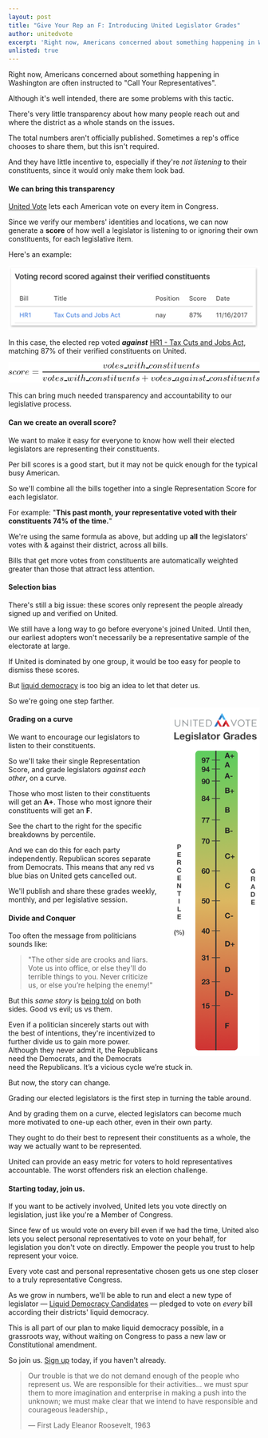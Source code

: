 ```yaml
---
layout: post
title: "Give Your Rep an F: Introducing United Legislator Grades"
author: unitedvote
excerpt: 'Right now, Americans concerned about something happening in Washington are often instructed to Call Your Representatives. But there are a few problems with this tactic.'
unlisted: true
---
```


Right now, Americans concerned about something happening in Washington are often instructed to "Call Your Representatives".

Although it's well intended, there are some problems with this tactic.

There's very little transparency about how many people reach out and where the district as a whole stands on the issues.

The total numbers aren't officially published. Sometimes a rep's office chooses to share them, but this isn't required.

And they have little incentive to, especially if they're *not listening* to their constituents, since it would only make them look bad.

#### We can bring this transparency

[United Vote](/2017/11/06/announcing-united-vote/) lets each American vote on every item in Congress.

Since we verify our members' identities and locations, we can now generate a **score** of how well a legislator is listening to or ignoring their own constituents, for each legislative item.

Here's an example:

![](/assets/article_images/2017-12-08-give-your-rep-an-f-introducing-united-legislator-grades/example-voting-record-score.png)

In this case, the elected rep voted ***against*** [HR1 - Tax Cuts and Jobs Act](https://united.vote/l/us115-hr1), matching 87% of their verified constituents on United.

![](/assets/article_images/2017-12-08-give-your-rep-an-f-introducing-united-legislator-grades/score-formula.png)

This can bring much needed transparency and accountability to our legislative process.

#### Can we create an overall score?

We want to make it easy for everyone to know how well their elected legislators are representing their constituents.

Per bill scores is a good start, but it may not be quick enough for the typical busy American.

So we'll combine all the bills together into a single Representation Score for each legislator.

For example: "**This past month, your representative voted with their constituents 74% of the time.**"

We're using the same formula as above, but adding up **all** the legislators' votes with & against their district, across all bills.

Bills that get more votes from constituents are automatically weighted greater than those that attract less attention.

#### Selection bias

There's still a big issue: these scores only represent the people already signed up and verified on United.

We still have a long way to go before everyone's joined United. Until then, our earliest adopters won't necessarily be a representative sample of the electorate at large.

If United is dominated by one group, it would be too easy for people to dismiss these scores.

But [liquid democracy](/2016/09/21/what-is-liquid-democracy/) is too big an idea to let that deter us.

So we're going one step farther.

<a href="/assets/article_images/2017-12-08-give-your-rep-an-f-introducing-united-legislator-grades/legislator-grades-scale.png" target="blank"><img src="/assets/article_images/2017-12-08-give-your-rep-an-f-introducing-united-legislator-grades/legislator-grades-scale.png" style="float: right; margin: -10px 0 0 23px; width: 180px;" class="legislator-grade-scale" /></a>
<style>
  @media (max-width: 500px) {
    .legislator-grade-scale {
      width: 150px !important;
      margin-top: -1px !important;
    }
  }
  @media (max-width: 370px) {
    .legislator-grade-scale {
      width: 105px !important;
      margin-top: 5px !important;
    }
  }
</style>

#### Grading on a curve

We want to encourage our legislators to listen to their constituents.

So we'll take their single Representation Score, and grade legislators *against each other*, on a curve.

Those who most listen to their constituents will get an **A+**. Those who most ignore their constituents will get an **F**.

See the chart to the right for the specific breakdowns by percentile.

And we can do this for each party independently. Republican scores separate from Democrats. This means that any red vs blue bias on United gets cancelled out.

We'll publish and share these grades weekly, monthly, and per legislative session.

#### Divide and Conquer

Too often the message from politicians sounds like:

> "The other side are crooks and liars. Vote us into office, or else they'll do terrible things to you. Never criticize us, or else you’re helping the enemy!"

But this *same story* is [being told](https://www.quora.com/What-is-the-difference-between-a-liberal-and-a-conservative/answer/Samantha-Bean-7?srid=tOBx) on both sides. Good vs evil; us vs them.

Even if a politician sincerely starts out with the best of intentions, they're incentivized to further divide us to gain more power. Although they never admit it, the Republicans need the Democrats, and the Democrats need the Republicans. It’s a vicious cycle we’re stuck in.

But now, the story can change.

Grading our elected legislators is the first step in turning the table around.

And by grading them on a curve, elected legislators can become much more motivated to one-up each other, even in their own party.

They ought to do their best to represent their constituents as a whole, the way we actually want to be represented.

United can provide an easy metric for voters to hold representatives accountable. The worst offenders risk an election challenge.

#### Starting today, join us.

If you want to be actively involved, United lets you vote directly on legislation, just like you're a Member of Congress.

Since few of us would vote on every bill even if we had the time, United also lets you select personal representatives to vote on your behalf, for legislation you don't vote on directly. Empower the people you trust to help represent your voice.

Every vote cast and personal representative chosen gets us one step closer to a truly representative Congress.

As we grow in numbers, we'll be able to run and elect a new type of legislator — [Liquid Democracy Candidates](/2017/07/04/running-liquid-democracy-candidates/) — pledged to vote on *every* bill according their districts' liquid democracy.

This is all part of our plan to make liquid democracy possible, in a grassroots way, without waiting on Congress to pass a new law or Constitutional amendment.

So join us. [Sign up](https://united.vote/join) today, if you haven't already.

> Our trouble is that we do not demand enough of the people who represent us. We are responsible for their activities... we must spur them to more imagination and enterprise in making a push into the unknown; we must make clear that we intend to have responsible and courageous leadership.,
>
> — First Lady Eleanor Roosevelt, 1963
